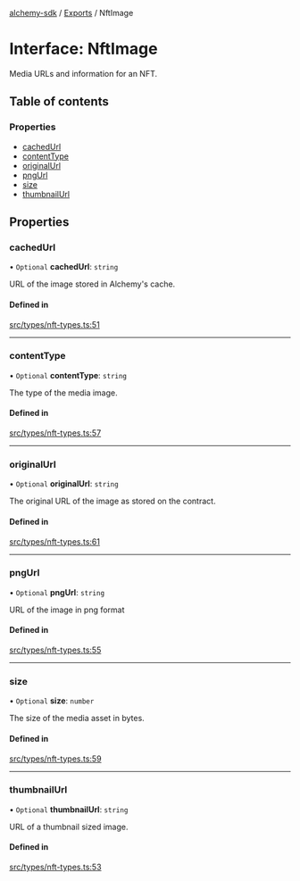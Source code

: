 [alchemy-sdk](../README.md) / [Exports](../modules.md) / NftImage

# Interface: NftImage

Media URLs and information for an NFT.

## Table of contents

### Properties

- [cachedUrl](NftImage.md#cachedurl)
- [contentType](NftImage.md#contenttype)
- [originalUrl](NftImage.md#originalurl)
- [pngUrl](NftImage.md#pngurl)
- [size](NftImage.md#size)
- [thumbnailUrl](NftImage.md#thumbnailurl)

## Properties

### cachedUrl

• `Optional` **cachedUrl**: `string`

URL of the image stored in Alchemy's cache.

#### Defined in

[src/types/nft-types.ts:51](https://github.com/alchemyplatform/alchemy-sdk-js/blob/7ae04a5/src/types/nft-types.ts#L51)

___

### contentType

• `Optional` **contentType**: `string`

The type of the media image.

#### Defined in

[src/types/nft-types.ts:57](https://github.com/alchemyplatform/alchemy-sdk-js/blob/7ae04a5/src/types/nft-types.ts#L57)

___

### originalUrl

• `Optional` **originalUrl**: `string`

The original URL of the image as stored on the contract.

#### Defined in

[src/types/nft-types.ts:61](https://github.com/alchemyplatform/alchemy-sdk-js/blob/7ae04a5/src/types/nft-types.ts#L61)

___

### pngUrl

• `Optional` **pngUrl**: `string`

URL of the image in png format

#### Defined in

[src/types/nft-types.ts:55](https://github.com/alchemyplatform/alchemy-sdk-js/blob/7ae04a5/src/types/nft-types.ts#L55)

___

### size

• `Optional` **size**: `number`

The size of the media asset in bytes.

#### Defined in

[src/types/nft-types.ts:59](https://github.com/alchemyplatform/alchemy-sdk-js/blob/7ae04a5/src/types/nft-types.ts#L59)

___

### thumbnailUrl

• `Optional` **thumbnailUrl**: `string`

URL of a thumbnail sized image.

#### Defined in

[src/types/nft-types.ts:53](https://github.com/alchemyplatform/alchemy-sdk-js/blob/7ae04a5/src/types/nft-types.ts#L53)

